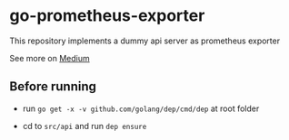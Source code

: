 # go-prometheus-exporter

This repository implements a dummy api server as prometheus exporter 

See more on [Medium](https://medium.com/@ejhsu/build-a-monitoring-dashboard-by-prometheus-grafana-741a7d949ec2)

## Before running

- run `go get -x -v github.com/golang/dep/cmd/dep` at root folder

- cd to `src/api` and run `dep ensure`

